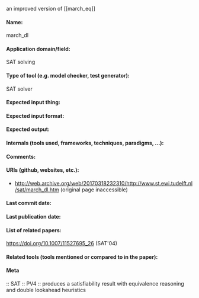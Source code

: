an improved version of [[march_eq]]

#### Name:
march_dl

#### Application domain/field:
SAT solving

#### Type of tool (e.g. model checker, test generator):
SAT solver

#### Expected input thing:

#### Expected input format:

#### Expected output:

#### Internals (tools used, frameworks, techniques, paradigms, ...):

#### Comments:

#### URIs (github, websites, etc.):
- http://web.archive.org/web/20170318232310/http://www.st.ewi.tudelft.nl/sat/march_dl.htm (original page inaccessible)

#### Last commit date:

#### Last publication date:

#### List of related papers:
https://doi.org/10.1007/11527695_26 (SAT'04)

#### Related tools (tools mentioned or compared to in the paper):

#### Meta
:: SAT
:: PV4 :: produces a satisfiability result with equivalence reasoning and double lookahead heuristics